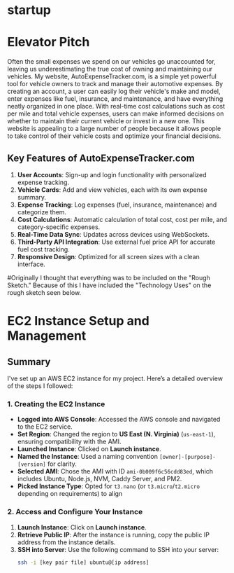 # startup

# Elevator Pitch
Often the small expenses we spend on our vehicles go unaccounted for, leaving us underestimating the true cost of owning and maintaining our vehicles. My website, AutoExpenseTracker.com, is a simple yet powerful tool for vehicle owners to track and manage their automotive expenses. By creating an account, a user can easily log their vehicle's make and model, enter expenses like fuel, insurance, and maintenance, and have everything neatly organized in one place. With real-time cost calculations such as cost per mile and total vehicle expenses, users can make informed decisions on whether to maintain their current vehicle or invest in a new one. This website is appealing to a large number of people because it allows people to take control of their vehicle costs and optimize your financial decisions.

## Key Features of AutoExpenseTracker.com

1. **User Accounts**: Sign-up and login functionality with personalized expense tracking.
2. **Vehicle Cards**: Add and view vehicles, each with its own expense summary.
3. **Expense Tracking**: Log expenses (fuel, insurance, maintenance) and categorize them.
4. **Cost Calculations**: Automatic calculation of total cost, cost per mile, and category-specific expenses.
5. **Real-Time Data Sync**: Updates across devices using WebSockets.
6. **Third-Party API Integration**: Use external fuel price API for accurate fuel cost tracking.
7. **Responsive Design**: Optimized for all screen sizes with a clean interface.

#Originally I thought that everything was to be included on the "Rough Sketch." Because of this I have included the "Technology Uses" on the rough sketch seen below.





# EC2 Instance Setup and Management

## Summary

I've set up an AWS EC2 instance for my project. Here’s a detailed overview of the steps I followed:

### 1. **Creating the EC2 Instance**

- **Logged into AWS Console**: Accessed the AWS console and navigated to the EC2 service.
- **Set Region**: Changed the region to **US East (N. Virginia)** (`us-east-1`), ensuring compatibility with the AMI.
- **Launched Instance**: Clicked on **Launch instance**.
- **Named the Instance**: Used a naming convention `[owner]-[purpose]-[version]` for clarity.
- **Selected AMI**: Chose the AMI with ID `ami-0b009f6c56cdd83ed`, which includes Ubuntu, Node.js, NVM, Caddy Server, and PM2.
- **Picked Instance Type**: Opted for `t3.nano` (or `t3.micro`/`t2.micro` depending on requirements) to align

### 2. **Access and Configure Your Instance**
1. **Launch Instance**: Click on **Launch instance**.
2. **Retrieve Public IP**: After the instance is running, copy the public IP address from the instance details.
3. **SSH into Server**: Use the following command to SSH into your server:
   ```sh
   ssh -i [key pair file] ubuntu@[ip address]
